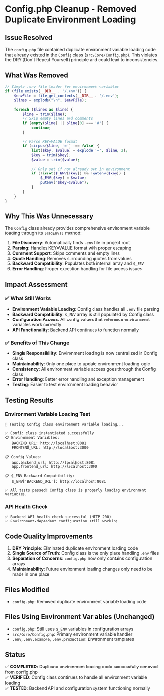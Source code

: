 # Config.php Cleanup - Removed Duplicate Environment Loading

## Issue Resolved
The `config.php` file contained duplicate environment variable loading code that already existed in the `Config` class (`src/Core/Config.php`). This violates the DRY (Don't Repeat Yourself) principle and could lead to inconsistencies.

## What Was Removed
```php
// Simple .env file loader for environment variables
if (file_exists(__DIR__ . '/.env')) {
    $envFile = file_get_contents(__DIR__ . '/.env');
    $lines = explode("\n", $envFile);
    
    foreach ($lines as $line) {
        $line = trim($line);
        // Skip empty lines and comments
        if (empty($line) || $line[0] === '#') {
            continue;
        }
        
        // Parse KEY=VALUE format
        if (strpos($line, '=') !== false) {
            list($key, $value) = explode('=', $line, 2);
            $key = trim($key);
            $value = trim($value);
            
            // Only set if not already set in environment
            if (!isset($_ENV[$key]) && !getenv($key)) {
                $_ENV[$key] = $value;
                putenv("$key=$value");
            }
        }
    }
}
```

## Why This Was Unnecessary
The `Config` class already provides comprehensive environment variable loading through its `loadEnv()` method:

1. **File Discovery**: Automatically finds `.env` file in project root
2. **Parsing**: Handles KEY=VALUE format with proper escaping
3. **Comment Support**: Skips comments and empty lines  
4. **Quote Handling**: Removes surrounding quotes from values
5. **Backward Compatibility**: Populates both internal array and `$_ENV`
6. **Error Handling**: Proper exception handling for file access issues

## Impact Assessment

### ✅ What Still Works
- **Environment Variable Loading**: Config class handles all `.env` file parsing
- **Backward Compatibility**: `$_ENV` array is still populated by Config class
- **Configuration Access**: All config values that reference environment variables work correctly
- **API Functionality**: Backend API continues to function normally

### ✅ Benefits of This Change
- **Single Responsibility**: Environment loading is now centralized in Config class
- **Maintainability**: Only one place to update environment loading logic
- **Consistency**: All environment variable access goes through the Config class
- **Error Handling**: Better error handling and exception management
- **Testing**: Easier to test environment loading behavior

## Testing Results

### Environment Variable Loading Test
```
🧪 Testing Config class environment variable loading...

✅ Config class instantiated successfully
📋 Environment Variables:
   BACKEND_URL: http://localhost:8081
   FRONTEND_URL: http://localhost:3000

📋 Config Values:
   app.backend_url: http://localhost:8081
   app.frontend_url: http://localhost:3000

📋 $_ENV Backward Compatibility:
   $_ENV['BACKEND_URL']: http://localhost:8081

✅ All tests passed! Config class is properly loading environment variables.
```

### API Health Check
```
✅ Backend API health check successful (HTTP 200)
✅ Environment-dependent configuration still working
```

## Code Quality Improvements

1. **DRY Principle**: Eliminated duplicate environment loading code
2. **Single Source of Truth**: Config class is the only place handling `.env` files
3. **Separation of Concerns**: `config.php` now only contains configuration arrays
4. **Maintainability**: Future environment loading changes only need to be made in one place

## Files Modified
- `config.php`: Removed duplicate environment variable loading code

## Files Using Environment Variables (Unchanged)
- `config.php`: Still uses `$_ENV` variables in configuration arrays
- `src/Core/Config.php`: Primary environment variable handler
- `.env`, `.env.example`, `.env.production`: Environment templates

## Status
✅ **COMPLETED**: Duplicate environment loading code successfully removed from config.php  
✅ **VERIFIED**: Config class continues to handle all environment variable loading  
✅ **TESTED**: Backend API and configuration system functioning normally
